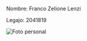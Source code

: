 Nombre: Franco Zelione Lenzi

Legajo: 2041819

![Foto personal](https://user-images.githubusercontent.com/123510785/230700791-35239eb0-339b-497a-a938-376c8ed90dc0.jpeg)

